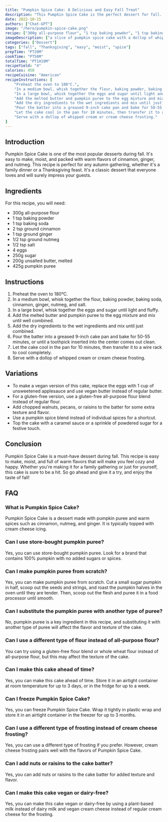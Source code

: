 ```yaml
---
title: "Pumpkin Spice Cake: A Delicious and Easy Fall Treat"
description: "This Pumpkin Spice Cake is the perfect dessert for fall. It's easy to make, moist, and packed with warm flavors of cinnamon, ginger, and nutmeg. This recipe will become your go-to for any autumn gathering."
date: 2022-10-15
authors: ["Chat-GPT"]
image: "/hero/pumpkin-spice-cake.png"
recipe: ["300g all-purpose flour", "1 tsp baking powder", "1 tsp baking soda", "2 tsp ground cinnamon", "1 tsp ground ginger", "1/2 tsp ground nutmeg", "1/2 tsp salt", "4 eggs", "250g sugar", "200g unsalted butter, melted", "425g pumpkin puree"]
imageDescription: ["a slice of pumpkin spice cake with a dollop of whipped cream on top", "a whole pumpkin spice cake on a cake stand", "a fork cutting through a slice of pumpkin spice cake", "a close-up of the moist and dense texture of the pumpkin spice cake"]
categories: ["Dessert"]
tags: ["fall", "Thanksgiving", "easy", "moist", "spice"]
prepTime: "PT20M"
cookTime: "PT50M"
totalTime: "PT1H10M"
recipeYield: "4"
calories: 450
recipeCuisine: "American"
recipeInstructions: [
    "Preheat the oven to 180°C.",
    "In a medium bowl, whisk together the flour, baking powder, baking soda, cinnamon, ginger, nutmeg, and salt.",
    "In a large bowl, whisk together the eggs and sugar until light and fluffy.",
    "Add the melted butter and pumpkin puree to the egg mixture and mix until well combined.",
    "Add the dry ingredients to the wet ingredients and mix until just combined.",
    "Pour the batter into a greased 9-inch cake pan and bake for 50-55 minutes, or until a toothpick inserted into the center comes out clean.",
    "Let the cake cool in the pan for 10 minutes, then transfer it to a wire rack to cool completely.",
    "Serve with a dollop of whipped cream or cream cheese frosting."
]
---
```


## Introduction

Pumpkin Spice Cake is one of the most popular desserts during fall. It's easy to make, moist, and packed with warm flavors of cinnamon, ginger, and nutmeg. This recipe is perfect for any autumn gathering, whether it's a family dinner or a Thanksgiving feast. It's a classic dessert that everyone loves and will surely impress your guests.

## Ingredients

For this recipe, you will need:

- 300g all-purpose flour
- 1 tsp baking powder
- 1 tsp baking soda
- 2 tsp ground cinnamon
- 1 tsp ground ginger
- 1/2 tsp ground nutmeg
- 1/2 tsp salt
- 4 eggs
- 250g sugar
- 200g unsalted butter, melted
- 425g pumpkin puree

## Instructions

1. Preheat the oven to 180°C.
2. In a medium bowl, whisk together the flour, baking powder, baking soda, cinnamon, ginger, nutmeg, and salt.
3. In a large bowl, whisk together the eggs and sugar until light and fluffy.
4. Add the melted butter and pumpkin puree to the egg mixture and mix until well combined.
5. Add the dry ingredients to the wet ingredients and mix until just combined.
6. Pour the batter into a greased 9-inch cake pan and bake for 50-55 minutes, or until a toothpick inserted into the center comes out clean.
7. Let the cake cool in the pan for 10 minutes, then transfer it to a wire rack to cool completely.
8. Serve with a dollop of whipped cream or cream cheese frosting.

## Variations

- To make a vegan version of this cake, replace the eggs with 1 cup of unsweetened applesauce and use vegan butter instead of regular butter.
- For a gluten-free version, use a gluten-free all-purpose flour blend instead of regular flour.
- Add chopped walnuts, pecans, or raisins to the batter for some extra texture and flavor.
- Use a pumpkin spice blend instead of individual spices for a shortcut.
- Top the cake with a caramel sauce or a sprinkle of powdered sugar for a festive touch.

## Conclusion

Pumpkin Spice Cake is a must-have dessert during fall. This recipe is easy to make, moist, and full of warm flavors that will make you feel cozy and happy. Whether you're making it for a family gathering or just for yourself, this cake is sure to be a hit. So go ahead and give it a try, and enjoy the taste of fall!

## FAQ

### What is Pumpkin Spice Cake?

Pumpkin Spice Cake is a dessert made with pumpkin puree and warm spices such as cinnamon, nutmeg, and ginger. It is typically topped with cream cheese icing.

### Can I use store-bought pumpkin puree?

Yes, you can use store-bought pumpkin puree. Look for a brand that contains 100% pumpkin with no added sugars or spices.

### Can I make pumpkin puree from scratch?

Yes, you can make pumpkin puree from scratch. Cut a small sugar pumpkin in half, scoop out the seeds and strings, and roast the pumpkin halves in the oven until they are tender. Then, scoop out the flesh and puree it in a food processor until smooth.

### Can I substitute the pumpkin puree with another type of puree?

No, pumpkin puree is a key ingredient in this recipe, and substituting it with another type of puree will affect the flavor and texture of the cake.

### Can I use a different type of flour instead of all-purpose flour?

You can try using a gluten-free flour blend or whole wheat flour instead of all-purpose flour, but this may affect the texture of the cake.

### Can I make this cake ahead of time?

Yes, you can make this cake ahead of time. Store it in an airtight container at room temperature for up to 3 days, or in the fridge for up to a week.

### Can I freeze Pumpkin Spice Cake?

Yes, you can freeze Pumpkin Spice Cake. Wrap it tightly in plastic wrap and store it in an airtight container in the freezer for up to 3 months.

### Can I use a different type of frosting instead of cream cheese frosting?

Yes, you can use a different type of frosting if you prefer. However, cream cheese frosting pairs well with the flavors of Pumpkin Spice Cake.

### Can I add nuts or raisins to the cake batter?

Yes, you can add nuts or raisins to the cake batter for added texture and flavor.

### Can I make this cake vegan or dairy-free?

Yes, you can make this cake vegan or dairy-free by using a plant-based milk instead of dairy milk and vegan cream cheese instead of regular cream cheese for the frosting.